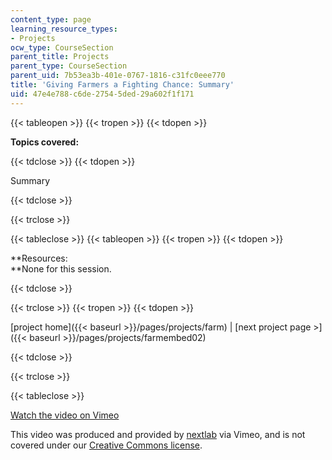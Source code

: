 ```yaml
---
content_type: page
learning_resource_types:
- Projects
ocw_type: CourseSection
parent_title: Projects
parent_type: CourseSection
parent_uid: 7b53ea3b-401e-0767-1816-c31fc0eee770
title: 'Giving Farmers a Fighting Chance: Summary'
uid: 47e4e788-c6de-2754-5ded-29a602f1f171
---
```


{{< tableopen >}}
{{< tropen >}}
{{< tdopen >}}


**Topics covered:**


{{< tdclose >}}
{{< tdopen >}}


Summary


{{< tdclose >}}

{{< trclose >}}

{{< tableclose >}}
{{< tableopen >}}
{{< tropen >}}
{{< tdopen >}}


**Resources:  
**None for this session.


{{< tdclose >}}

{{< trclose >}}
{{< tropen >}}
{{< tdopen >}}


[project home]({{< baseurl >}}/pages/projects/farm) | [next project page >]({{< baseurl >}}/pages/projects/farmembed02)


{{< tdclose >}}

{{< trclose >}}

{{< tableclose >}}

[Watch the video on Vimeo](http://vimeo.com/moogaloop.swf?clip_id=4873417&server=vimeo.com&show_title=0&show_byline=0&show_portrait=0&color=&fullscreen=0&group_id=)

This video was produced and provided by [nextlab](http://vimeo.com/nextlab) via Vimeo, and is not covered under our [Creative Commons license](/terms/#cc).